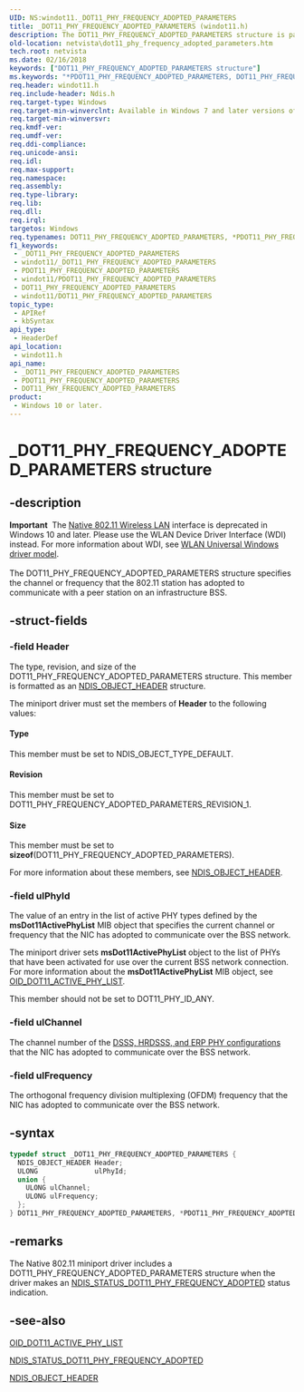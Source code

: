 ```yaml
---
UID: NS:windot11._DOT11_PHY_FREQUENCY_ADOPTED_PARAMETERS
title: _DOT11_PHY_FREQUENCY_ADOPTED_PARAMETERS (windot11.h)
description: The DOT11_PHY_FREQUENCY_ADOPTED_PARAMETERS structure is part of the Native 802.11 Wireless LAN interface, which is deprecated for Windows 10 and later.
old-location: netvista\dot11_phy_frequency_adopted_parameters.htm
tech.root: netvista
ms.date: 02/16/2018
keywords: ["DOT11_PHY_FREQUENCY_ADOPTED_PARAMETERS structure"]
ms.keywords: "*PDOT11_PHY_FREQUENCY_ADOPTED_PARAMETERS, DOT11_PHY_FREQUENCY_ADOPTED_PARAMETERS, DOT11_PHY_FREQUENCY_ADOPTED_PARAMETERS structure [Network Drivers Starting with Windows Vista], Native_802.11_data_types_7043b8b8-3b99-4350-bcb5-4ea194c7fd9d.xml, PDOT11_PHY_FREQUENCY_ADOPTED_PARAMETERS, PDOT11_PHY_FREQUENCY_ADOPTED_PARAMETERS structure pointer [Network Drivers Starting with Windows Vista], _DOT11_PHY_FREQUENCY_ADOPTED_PARAMETERS, netvista.dot11_phy_frequency_adopted_parameters, windot11/DOT11_PHY_FREQUENCY_ADOPTED_PARAMETERS, windot11/PDOT11_PHY_FREQUENCY_ADOPTED_PARAMETERS"
req.header: windot11.h
req.include-header: Ndis.h
req.target-type: Windows
req.target-min-winverclnt: Available in Windows 7 and later versions of the Windows operating   systems.
req.target-min-winversvr: 
req.kmdf-ver: 
req.umdf-ver: 
req.ddi-compliance: 
req.unicode-ansi: 
req.idl: 
req.max-support: 
req.namespace: 
req.assembly: 
req.type-library: 
req.lib: 
req.dll: 
req.irql: 
targetos: Windows
req.typenames: DOT11_PHY_FREQUENCY_ADOPTED_PARAMETERS, *PDOT11_PHY_FREQUENCY_ADOPTED_PARAMETERS
f1_keywords:
 - _DOT11_PHY_FREQUENCY_ADOPTED_PARAMETERS
 - windot11/_DOT11_PHY_FREQUENCY_ADOPTED_PARAMETERS
 - PDOT11_PHY_FREQUENCY_ADOPTED_PARAMETERS
 - windot11/PDOT11_PHY_FREQUENCY_ADOPTED_PARAMETERS
 - DOT11_PHY_FREQUENCY_ADOPTED_PARAMETERS
 - windot11/DOT11_PHY_FREQUENCY_ADOPTED_PARAMETERS
topic_type:
 - APIRef
 - kbSyntax
api_type:
 - HeaderDef
api_location:
 - windot11.h
api_name:
 - _DOT11_PHY_FREQUENCY_ADOPTED_PARAMETERS
 - PDOT11_PHY_FREQUENCY_ADOPTED_PARAMETERS
 - DOT11_PHY_FREQUENCY_ADOPTED_PARAMETERS
product:
 - Windows 10 or later.
---
```


# _DOT11_PHY_FREQUENCY_ADOPTED_PARAMETERS structure


## -description

<div class="alert"><b>Important</b>  The <a href="/previous-versions/windows/hardware/wireless/ff560689(v=vs.85)">Native 802.11 Wireless LAN</a> interface is deprecated in Windows 10 and later. Please use the WLAN Device Driver Interface (WDI) instead. For more information about WDI, see <a href="/windows-hardware/drivers/network/wifi-universal-driver-model">WLAN Universal Windows driver model</a>.</div><div> </div>The DOT11_PHY_FREQUENCY_ADOPTED_PARAMETERS structure specifies the channel or frequency that the
  802.11 station has adopted to communicate with a peer station on an infrastructure BSS.

## -struct-fields

### -field Header

The type, revision, and size of the DOT11_PHY_FREQUENCY_ADOPTED_PARAMETERS structure. This member
     is formatted as an
     <a href="..\objectheader\ns-objectheader-ndis_object_header.md">NDIS_OBJECT_HEADER</a> structure.


The miniport driver must set the members of
     <b>Header</b> to the following values:





#### Type

This member must be set to NDIS_OBJECT_TYPE_DEFAULT.



#### Revision

This member must be set to DOT11_PHY_FREQUENCY_ADOPTED_PARAMETERS_REVISION_1.



#### Size

This member must be set to
       <b>sizeof</b>(DOT11_PHY_FREQUENCY_ADOPTED_PARAMETERS).

For more information about these members, see
     <a href="..\objectheader\ns-objectheader-ndis_object_header.md">NDIS_OBJECT_HEADER</a>.

### -field ulPhyId

The value of an entry in the list of active PHY types defined by the
     <b>msDot11ActivePhyList</b> MIB object that specifies the current channel or frequency that the NIC has
     adopted to communicate over the BSS network.


The miniport driver sets
     <b>msDot11ActivePhyList</b> object to the list of PHYs that have been activated for use over the current
     BSS network connection. For more information about the
     <b>msDot11ActivePhyList</b> MIB object, see
     <a href="/windows-hardware/drivers/network/oid-dot11-active-phy-list">OID_DOT11_ACTIVE_PHY_LIST</a>.

This member should not be set to DOT11_PHY_ID_ANY.


### -field ulChannel

The channel number of the
      <a href="/windows-hardware/drivers/network/dsss--hrdsss--and-erp-phy-configuration">DSSS, HRDSSS, and ERP PHY
      configurations</a> that the NIC has adopted to communicate over the BSS network.


### -field ulFrequency

The orthogonal frequency division multiplexing (OFDM) frequency that the NIC has adopted to
      communicate over the BSS network.

## -syntax

```cpp
typedef struct _DOT11_PHY_FREQUENCY_ADOPTED_PARAMETERS {
  NDIS_OBJECT_HEADER Header;
  ULONG              ulPhyId;
  union {
    ULONG ulChannel;
    ULONG ulFrequency;
  };
} DOT11_PHY_FREQUENCY_ADOPTED_PARAMETERS, *PDOT11_PHY_FREQUENCY_ADOPTED_PARAMETERS;
```

## -remarks

The Native 802.11 miniport driver includes a DOT11_PHY_FREQUENCY_ADOPTED_PARAMETERS structure when the
    driver makes an
    <a href="/windows-hardware/drivers/network/ndis-status-dot11-phy-frequency-adopted">
    NDIS_STATUS_DOT11_PHY_FREQUENCY_ADOPTED</a> status indication.

## -see-also

<a href="/windows-hardware/drivers/network/oid-dot11-active-phy-list">OID_DOT11_ACTIVE_PHY_LIST</a>



<a href="/windows-hardware/drivers/network/ndis-status-dot11-phy-frequency-adopted">
   NDIS_STATUS_DOT11_PHY_FREQUENCY_ADOPTED</a>



<a href="..\objectheader\ns-objectheader-ndis_object_header.md">NDIS_OBJECT_HEADER</a>

